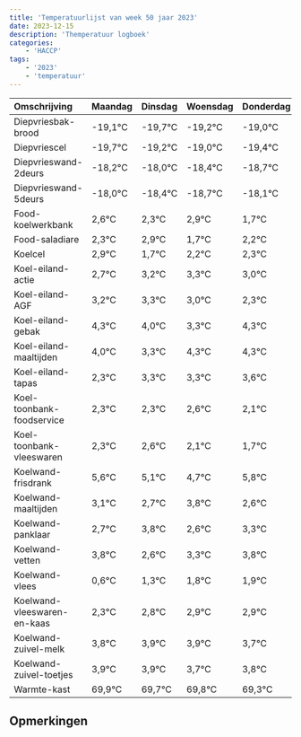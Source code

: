 ```yaml
---
title: 'Temperatuurlijst van week 50 jaar 2023'
date: 2023-12-15
description: 'Themperatuur logboek'
categories:
    - 'HACCP'
tags:
    - '2023'
    - 'temperatuur'
---
```

|Omschrijving|Maandag|Dinsdag|Woensdag|Donderdag|Vrijdag|Zaterdag|Zondag|
|:---|:---|:---|:---|:---|:---|:---|:---|
|Diepvriesbak-brood|-19,1°C|-19,7°C|-19,2°C|-19,0°C|-19,4°C| | |
|Diepvriescel|-19,7°C|-19,2°C|-19,0°C|-19,4°C|-19,7°C| | |
|Diepvrieswand-2deurs|-18,2°C|-18,0°C|-18,4°C|-18,7°C|-18,1°C| | |
|Diepvrieswand-5deurs|-18,0°C|-18,4°C|-18,7°C|-18,1°C|-19,3°C| | |
|Food-koelwerkbank|2,6°C|2,3°C|2,9°C|1,7°C|2,2°C| | |
|Food-saladiare|2,3°C|2,9°C|1,7°C|2,2°C|2,3°C| | |
|Koelcel|2,9°C|1,7°C|2,2°C|2,3°C|2,0°C| | |
|Koel-eiland-actie|2,7°C|3,2°C|3,3°C|3,0°C|2,3°C| | |
|Koel-eiland-AGF|3,2°C|3,3°C|3,0°C|2,3°C|3,3°C| | |
|Koel-eiland-gebak|4,3°C|4,0°C|3,3°C|4,3°C|4,3°C| | |
|Koel-eiland-maaltijden|4,0°C|3,3°C|4,3°C|4,3°C|4,6°C| | |
|Koel-eiland-tapas|2,3°C|3,3°C|3,3°C|3,6°C|3,1°C| | |
|Koel-toonbank-foodservice|2,3°C|2,3°C|2,6°C|2,1°C|1,7°C| | |
|Koel-toonbank-vleeswaren|2,3°C|2,6°C|2,1°C|1,7°C|2,8°C| | |
|Koelwand-frisdrank|5,6°C|5,1°C|4,7°C|5,8°C|4,6°C| | |
|Koelwand-maaltijden|3,1°C|2,7°C|3,8°C|2,6°C|3,3°C| | |
|Koelwand-panklaar|2,7°C|3,8°C|2,6°C|3,3°C|3,8°C| | |
|Koelwand-vetten|3,8°C|2,6°C|3,3°C|3,8°C|3,9°C| | |
|Koelwand-vlees|0,6°C|1,3°C|1,8°C|1,9°C|1,9°C| | |
|Koelwand-vleeswaren-en-kaas|2,3°C|2,8°C|2,9°C|2,9°C|2,7°C| | |
|Koelwand-zuivel-melk|3,8°C|3,9°C|3,9°C|3,7°C|3,8°C| | |
|Koelwand-zuivel-toetjes|3,9°C|3,9°C|3,7°C|3,8°C|3,3°C| | |
|Warmte-kast|69,9°C|69,7°C|69,8°C|69,3°C|68,6°C| | |

## Opmerkingen


